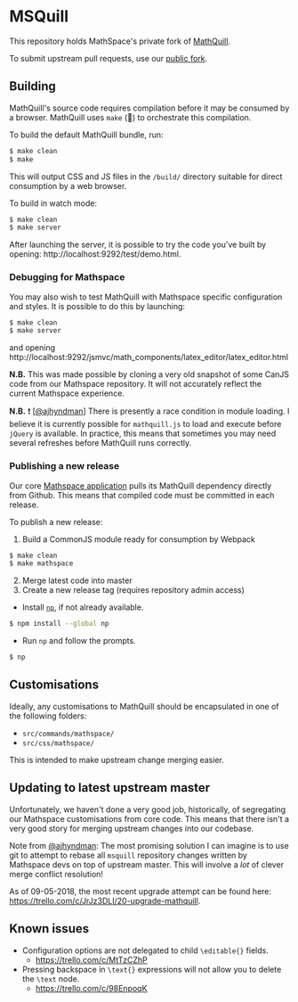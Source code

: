 # MSQuill

This repository holds MathSpace's private fork of [MathQuill](https://mathquill.com).

To submit upstream pull requests, use our [public fork](https://github.com/mathspace/mathquill).

## Building

MathQuill's source code requires compilation before it may be consumed by a browser.  MathQuill uses `make` (🤷) to orchestrate this compilation.

To build the default MathQuill bundle, run:

```bash
$ make clean
$ make
```

This will output CSS and JS files in the `/build/` directory suitable for direct consumption by a web browser.

To build in watch mode:

```bash
$ make clean
$ make server
```

After launching the server, it is possible to try the code you've built by opening: http://localhost:9292/test/demo.html.

### Debugging for Mathspace

You may also wish to test MathQuill with Mathspace specific configuration and styles.  It is possible to do this by launching:

```bash
$ make clean
$ make server
```

and opening http://localhost:9292/jsmvc/math_components/latex_editor/latex_editor.html

**N.B.** This was made possible by cloning a very old snapshot of some CanJS code from our Mathspace repository.  It will not accurately reflect the current Mathspace experience.

**N.B.** ❗ [[@ajhyndman](github.com/ajhyndman)] There is presently a race condition in module loading.  I believe it is currently possible for `mathquill.js` to load and execute before `jQuery` is available.  In practice, this means that sometimes you may need several refreshes before MathQuill runs correctly.

### Publishing a new release

Our core [Mathspace application](https://github.com/mathspace/mathspace) pulls its MathQuill dependency directly from Github.  This means that compiled code must be committed in each release.

To publish a new release:

1. Build a CommonJS module ready for consumption by Webpack

```bash
$ make clean
$ make mathspace
```

2. Merge latest code into master
3. Create a new release tag (requires repository admin access)
  * Install [`np`](https://github.com/sindresorhus/np), if not already available.

```bash
$ npm install --global np
```

  * Run `np` and follow the prompts.

```bash
$ np
```

## Customisations

Ideally, any customisations to MathQuill should be encapsulated in one of the following folders:

* `src/commands/mathspace/`
* `src/css/mathspace/`

This is intended to make upstream change merging easier.

## Updating to latest upstream master

Unfortunately, we haven't done a very good job, historically, of segregating our Mathspace customisations from core code.  This means that there isn't a very good story for merging upstream changes into our codebase.

Note from [@ajhyndman](github.com/ajhyndman): The most promising solution I can imagine is to use git to attempt to rebase all `msquill` repository changes written by Mathspace devs on top of upstream master.  This will involve a *lot* of clever merge conflict resolution!

As of 09-05-2018, the most recent upgrade attempt can be found here: https://trello.com/c/JrJz3DLI/20-upgrade-mathquill.

## Known issues

* Configuration options are not delegated to child `\editable{}` fields.
  * https://trello.com/c/MtTzCZhP
* Pressing backspace in `\text{}` expressions will not allow you to delete the `\text` node.
  * https://trello.com/c/98EnpoqK
